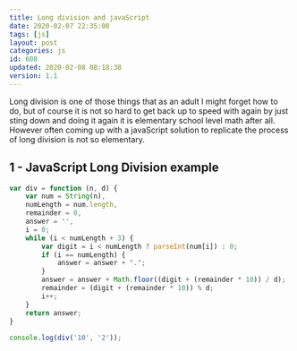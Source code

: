 ```yaml
---
title: Long division and javaScript
date: 2020-02-07 22:35:00
tags: [js]
layout: post
categories: js
id: 608
updated: 2020-02-08 08:18:38
version: 1.1
---
```


Long division is one of those things that as an adult I might forget how to do, but of course it is not so hard to get back up to speed with again by just sting down and doing it again it is elementary school level math after all. However often coming up with a javaScript solution to replicate the process of long division is not so elementary.

<!-- more -->

## 1 - JavaScript Long Division example

```js
var div = function (n, d) {
    var num = String(n),
    numLength = num.length,
    remainder = 0,
    answer = '',
    i = 0;
    while (i < numLength + 3) {
        var digit = i < numLength ? parseInt(num[i]) : 0;
        if (i == numLength) {
            answer = answer + ".";
        }
        answer = answer + Math.floor((digit + (remainder * 10)) / d);
        remainder = (digit + (remainder * 10)) % d;
        i++;
    }
    return answer;
}
 
console.log(div('10', '2'));
```